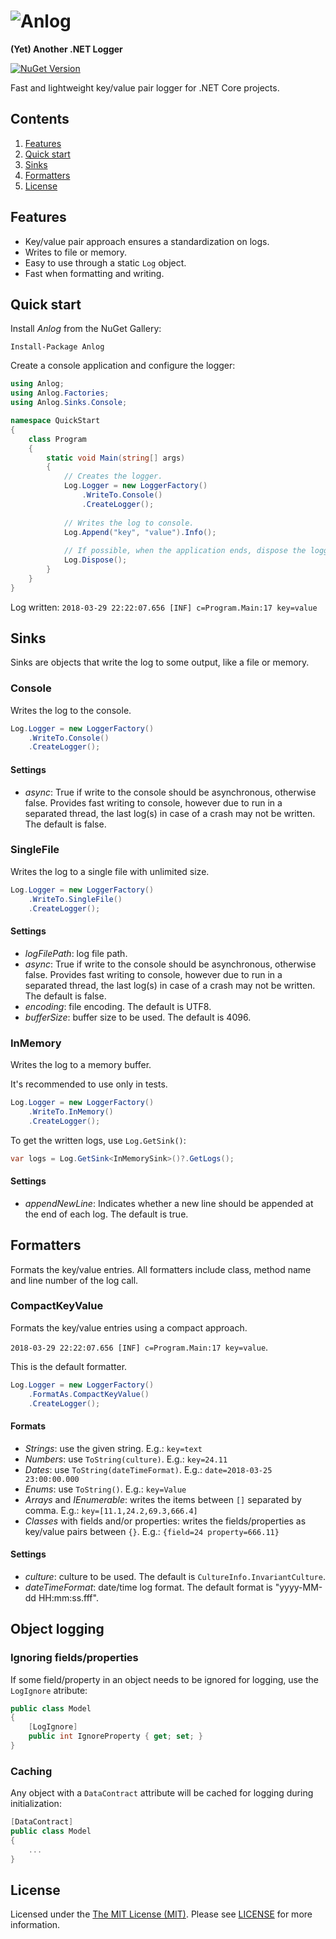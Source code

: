 # ![Anlog](https://user-images.githubusercontent.com/5340818/38121535-4b734df8-33a6-11e8-98aa-e9b8d7234de0.png)

**(Yet) Another .NET Logger**

[![NuGet Version](http://img.shields.io/nuget/v/Anlog.svg?style=flat)](https://www.nuget.org/packages/Anlog/)

Fast and lightweight key/value pair logger for .NET Core projects.

## Contents
1. [Features](#features)
1. [Quick start](#quick-start)
1. [Sinks](#sinks)
1. [Formatters](#formatters)
1. [License](#license)

## Features

* Key/value pair approach ensures a standardization on logs.
* Writes to file or memory. 
* Easy to use through a static `Log` object.
* Fast when formatting and writing.

## Quick start

Install *Anlog* from the NuGet Gallery:

```
Install-Package Anlog
```

Create a console application and configure the logger:

```cs
using Anlog;
using Anlog.Factories;
using Anlog.Sinks.Console;

namespace QuickStart
{
    class Program
    {
        static void Main(string[] args)
        {
            // Creates the logger.
            Log.Logger = new LoggerFactory()
                .WriteTo.Console()
                .CreateLogger();
            
            // Writes the log to console.
            Log.Append("key", "value").Info();
            
            // If possible, when the application ends, dispose the logger to ensure all logs are written.
            Log.Dispose();
        }
    }
}
```

Log written: `2018-03-29 22:22:07.656 [INF] c=Program.Main:17 key=value`

## Sinks

Sinks are objects that write the log to some output, like a file or memory.

### Console

Writes the log to the console.

```cs
Log.Logger = new LoggerFactory()
    .WriteTo.Console()
    .CreateLogger();
```

#### Settings

- *async*: True if write to the console should be asynchronous, otherwise false. Provides fast writing to console, however due to run in a separated thread, the last log(s) in case of a crash may not be written. The default is false.

### SingleFile

Writes the log to a single file with unlimited size.

```cs
Log.Logger = new LoggerFactory()
    .WriteTo.SingleFile()
    .CreateLogger();
```

#### Settings

- *logFilePath*: log file path.
- *async*: True if write to the console should be asynchronous, otherwise false. Provides fast writing to console, however due to run in a separated thread, the last log(s) in case of a crash may not be written. The default is false.
- *encoding*: file encoding. The default is UTF8.
- *bufferSize*: buffer size to be used. The default is 4096.

### InMemory

Writes the log to a memory buffer. 

It's recommended to use only in tests.

```cs
Log.Logger = new LoggerFactory()
    .WriteTo.InMemory()
    .CreateLogger();
```

To get the written logs, use `Log.GetSink()`:
```cs
var logs = Log.GetSink<InMemorySink>()?.GetLogs();
```
#### Settings

- *appendNewLine*: Indicates whether a new line should be appended at the end of each log. The default is true.

## Formatters

Formats the key/value entries. All formatters include class, method name and line number of the log call.

### CompactKeyValue

Formats the key/value entries using a compact approach.

`2018-03-29 22:22:07.656 [INF] c=Program.Main:17 key=value`.

This is the default formatter.

```cs
Log.Logger = new LoggerFactory()
    .FormatAs.CompactKeyValue()
    .CreateLogger();
```

#### Formats

- *Strings*: use the given string. E.g.: `key=text`
- *Numbers*: use `ToString(culture)`. E.g.: `key=24.11`
- *Dates*: use `ToString(dateTimeFormat)`. E.g.: `date=2018-03-25 23:00:00.000`
- *Enums*: use `ToString()`. E.g.: `key=Value`
- *Arrays* and *IEnumerable*: writes the items between `[]` separated by comma. E.g.: `key=[11.1,24.2,69.3,666.4]`
- *Classes* with fields and/or properties: writes the fields/properties as key/value pairs between `{}`. E.g.: `{field=24 property=666.11}`

#### Settings

- *culture*: culture to be used. The default is `CultureInfo.InvariantCulture`.
- *dateTimeFormat*: date/time log format. The default format is "yyyy-MM-dd HH:mm:ss.fff".

## Object logging

### Ignoring fields/properties

If some field/property in an object needs to be ignored for logging, use the `LogIgnore` atribute:

```cs
public class Model
{
    [LogIgnore]
    public int IgnoreProperty { get; set; }
}
```

### Caching

Any object with a `DataContract` attribute will be cached for logging during initialization:

```cs
[DataContract]
public class Model
{
    ...
}
```

## License

Licensed under the [The MIT License (MIT)](http://opensource.org/licenses/MIT). Please see [LICENSE](https://raw.githubusercontent.com/intentor/anlog/master/LICENSE) for more information.
